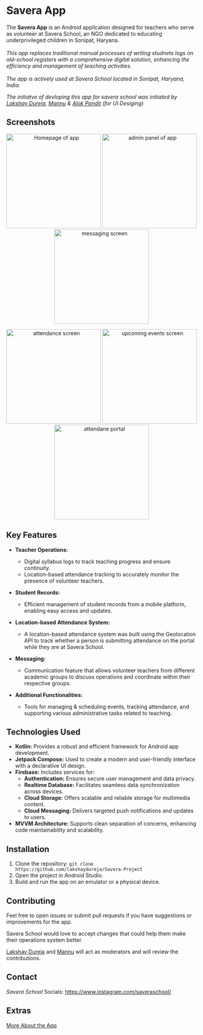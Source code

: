 # Savera App

The **Savera App** is an Android application designed for teachers who serve as volunteer at Savera School, an NGO dedicated to educating underprivileged children in Sonipat, Haryana.<br><br>
*This app replaces traditional manual processes of writing studnets logs on old-school registers with a comprehensive digital solution, enhancing the efficiency and management of teaching activities.*<br><br>
*The app is actively used at Savera School located in Sonipat, Haryana, India.*

*The initiatve of devloping this app for savera school was initiated by [Lakshay Dureja](https://github.com/lakshaydureja), [Mannu](https://github.com/mannu1392004) & [Alok Pandit](https://github.com/ampandita03) (for UI Desiging)*

## Screenshots

<p align="center">
<img src="https://raw.githubusercontent.com/lakshaydureja/Savera-Project/master/readmeIMGs/ss-1.jpg" alt="Homepage of app" width="250"/>
<img src="https://github.com/lakshaydureja/Savera-Project/blob/master/readmeIMGs/ss%20(6).jpg?raw=true" alt="admin panel of app" width="250"/>
<img src="https://github.com/lakshaydureja/Savera-Project/blob/master/readmeIMGs/ss%20(2).jpg?raw=true" alt="messaging screen" width="250"/>
</p>
<p align="center">
<img src="https://github.com/lakshaydureja/Savera-Project/blob/master/readmeIMGs/ss%20(5).jpg?raw=true" alt="attendance screen" width="250"/>
<img src="https://github.com/lakshaydureja/Savera-Project/blob/master/readmeIMGs/ss%20(8).jpg?raw=true" alt="upcoming events screen" width="250"/>
<img src="https://github.com/lakshaydureja/Savera-Project/blob/master/readmeIMGs/ss%20(13).jpg?raw=true" alt="attendane portal" width="250"/>
</p>

## Key Features

- **Teacher Operations:** 
  - Digital syllabus logs to track teaching progress and ensure continuity.
  - Location-based attendance tracking to accurately monitor the presence of volunteer teachers.

- **Student Records:** 
  - Efficient management of student records from a mobile platform, enabling easy access and updates.


- **Location-based Attendance System:** 
  - A location-based attendance system was built using the Geolocation API to track whether a person is submitting attendance on the portal while they are at Savera School.

- **Messaging:** 
  - Communication feature that allows volunteer teachers from different academic groups to discuss operations and coordinate within their respective groups.

- **Additional Functionalities:** 
  - Tools for managing & scheduling events, tracking attendance, and supporting various administrative tasks related to teaching.

## Technologies Used

- **Kotlin:** Provides a robust and efficient framework for Android app development.
- **Jetpack Compose:** Used to create a modern and user-friendly interface with a declarative UI design.
- **Firebase:** Includes services for:
  - **Authentication:** Ensures secure user management and data privacy.
  - **Realtime Database:** Facilitates seamless data synchronization across devices.
  - **Cloud Storage:** Offers scalable and reliable storage for multimedia content.
  - **Cloud Messaging:** Delivers targeted push notifications and updates to users.
- **MVVM Architecture:** Supports clean separation of concerns, enhancing code maintainability and scalability.

## Installation

1. Clone the repository: `git clone https://github.com/lakshaydureja/Savera-Project`
2. Open the project in Android Studio.
3. Build and run the app on an emulator or a physical device.

## Contributing

Feel free to open issues or submit pull requests if you have suggestions or improvements for the app.

Savera School would love to accept changes that could help them make their operations system better.

[Lakshay Dureja](https://github.com/lakshaydureja) and [Mannu](https://github.com/mannu1392004) will act as moderators and will review the contributions.

## Contact

*Savera School* Socials:
https://www.instagram.com/saveraschool/

## Extras

[More About the App](https://lapis-cloud-35e.notion.site/Savera-App-Revolutionizing-Teacher-Management-Operations-8eb2097464d64473b9d317f68c26c953?pvs=74)

